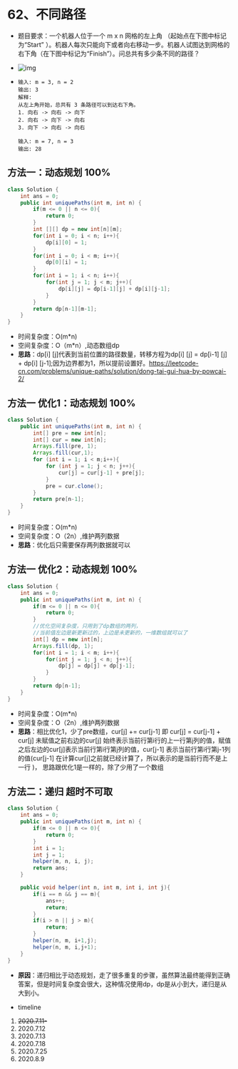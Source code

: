 # 62、不同路径

- 题目要求：一个机器人位于一个 m x n 网格的左上角 （起始点在下图中标记为“Start” ）。机器人每次只能向下或者向右移动一步。机器人试图达到网格的右下角（在下图中标记为“Finish”）。问总共有多少条不同的路径？

- ![img](https://assets.leetcode-cn.com/aliyun-lc-upload/uploads/2018/10/22/robot_maze.png)

- ```
  输入: m = 3, n = 2
  输出: 3
  解释:
  从左上角开始，总共有 3 条路径可以到达右下角。
  1. 向右 -> 向右 -> 向下
  2. 向右 -> 向下 -> 向右
  3. 向下 -> 向右 -> 向右
  
  输入: m = 7, n = 3
  输出: 28
  ```



## 方法一：动态规划 100%

```java
class Solution {
    int ans = 0;
    public int uniquePaths(int m, int n) {
        if(m <= 0 || n <= 0){
            return 0;
        }
        int [][] dp = new int[n][m];
        for(int i = 0; i < n; i++){
            dp[i][0] = 1;
        }
        for(int i = 0; i < m; i++){
            dp[0][i] = 1;
        }
        for(int i = 1; i < n; i++){
            for(int j = 1; j < m; j++){
                dp[i][j] = dp[i-1][j] + dp[i][j-1];
            }
        }
        return dp[n-1][m-1];
    }
}
```

- 时间复杂度：O(m*n)
- 空间复杂度：O（m*n）,动态数组dp
- **思路**：dp[i] [j]代表到当前位置的路径数量，转移方程为dp[i] [j] = dp[i-1] [j] + dp[i] [j-1];因为边界都为1，所以提前设置好。https://leetcode-cn.com/problems/unique-paths/solution/dong-tai-gui-hua-by-powcai-2/



## 方法一 优化1：动态规划 100%

```java
class Solution {
    public int uniquePaths(int m, int n) {
        int[] pre = new int[n];
        int[] cur = new int[n];
        Arrays.fill(pre, 1);
        Arrays.fill(cur,1);
        for (int i = 1; i < m;i++){
            for (int j = 1; j < n; j++){
                cur[j] = cur[j-1] + pre[j];
            }
            pre = cur.clone();
        }
        return pre[n-1]; 
    }
}
```

- 时间复杂度：O(m*n)
- 空间复杂度：O（2n）,维护两列数据
- **思路**：优化后只需要保存两列数据就可以



## 方法一 优化2：动态规划 100%

```java
class Solution {
    int ans = 0;
    public int uniquePaths(int m, int n) {
        if(m <= 0 || n <= 0){
            return 0;
        }
        //优化空间复杂度，只用到了dp数组的两列，
        //当前值左边是新更新过的，上边是未更新的，一维数组就可以了
        int[] dp = new int[n];
        Arrays.fill(dp, 1);
        for(int i = 1; i < m; i++){
            for(int j = 1; j < n; j++){
                dp[j] = dp[j] + dp[j-1];
            }
        }
        return dp[n-1];
    }
}
```

- 时间复杂度：O(m*n)
- 空间复杂度：O（2n）,维护两列数据
- **思路**：相比优化1，少了pre数组，cur[j] += cur[j-1] 即 cur[j] = cur[j-1] + cur[j] 未赋值之前右边的cur[j] 始终表示当前行第i行的上一行第j列的值，赋值之后左边的cur[j]表示当前行第i行第j列的值，cur[j-1] 表示当前行第i行第j-1列的值(cur[j-1] 在计算cur[j]之前就已经计算了，所以表示的是当前行而不是上一行 )， 思路跟优化1是一样的，除了少用了一个数组



## 方法二：递归 超时不可取

```java
class Solution {
    int ans = 0;
    public int uniquePaths(int m, int n) {
        if(m <= 0 || n <= 0){
            return 0;
        }
        int i = 1;
        int j = 1;
        helper(m, n, i, j);
        return ans;
    }

    public void helper(int n, int m, int i, int j){
        if(i == n && j == m){
            ans++;
            return;
        }
        if(i > n || j > m){
            return;
        }
        helper(n, m, i+1,j);
        helper(n, m, i,j+1);
    }
}
```

- **原因**：递归相比于动态规划，走了很多重复的步骤，虽然算法最终能得到正确答案，但是时间复杂度会很大，这种情况使用dp，dp是从小到大，递归是从大到小。

- timeline

1. ~~2020.7.11-~~
2. 2020.7.12
3. 2020.7.13
4. 2020.7.18
5. 2020.7.25
6. 2020.8.9